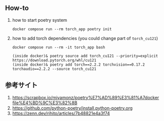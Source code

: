 ## How-to

1. how to start poetry system

    ```console
    docker compose run --rm torch_app poetry init
    ```

1. how to add torch dependencies (you could change part of `torch_cu121`)

    ```console
    docker compose run --rm -it torch_app bash

    (inside docker)& poetry source add torch_cu121 --priority=explicit https://download.pytorch.org/whl/cu121
    (inside docker)& poetry add torch==2.2.2 torchvision==0.17.2 torchaudio==2.2.2 --source torch_cu121
    ```


## 参考サイト

1. https://scrapbox.io/miyamonz/poetry%E7%AD%89%E3%81%A7dockerfile%E4%BD%9C%E3%82%8B
1. https://github.com/python-poetry/install.python-poetry.org
1. https://zenn.dev/rihito/articles/7b48821e4a3f74
